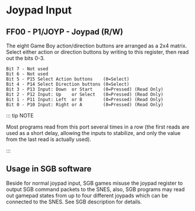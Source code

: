# Joypad Input

## FF00 - P1/JOYP - Joypad (R/W)

The eight Game Boy action/direction buttons are arranged as a 2x4
matrix. Select either action or direction buttons by writing to this
register, then read out the bits 0-3.

```
Bit 7 - Not used
Bit 6 - Not used
Bit 5 - P15 Select Action buttons    (0=Select)
Bit 4 - P14 Select Direction buttons (0=Select)
Bit 3 - P13 Input: Down  or Start    (0=Pressed) (Read Only)
Bit 2 - P12 Input: Up    or Select   (0=Pressed) (Read Only)
Bit 1 - P11 Input: Left  or B        (0=Pressed) (Read Only)
Bit 0 - P10 Input: Right or A        (0=Pressed) (Read Only)
```

::: tip NOTE

Most programs read from this port several times in a row
(the first reads are used as a short delay, allowing the inputs to stabilize,
and only the value from the last read is actually used).

:::

## Usage in SGB software

Beside for normal joypad input, SGB games misuse the joypad register to
output SGB command packets to the SNES, also, SGB programs may read out
gamepad states from up to four different joypads which can be connected
to the SNES. See SGB description for details.
